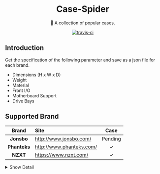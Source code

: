 <h1 align="center">Case-Spider</h1>
<p align="center">🎉 A collection of popular cases.</p>
<p align="center">
  <a href="https://travis-ci.org/huyinjie/Case-Spider.svg?branch=master"><img src="https://travis-ci.org/huyinjie/Case-Spider.svg?branch=master" alt="travis-ci"></a>
</p>

## Introduction
Get the specification of the  following parameter and save as a json file for each brand.

<ul>
  <li>Dimensions (H x W x D)</li>
  <li>Weight</li>
  <li>Material</li>
  <li>Front I/O</li>
  <li>Motherboard Support</li>
  <li>Drive Bays</li>
</ul>

## Supported Brand

|     Brand    | Site                         | Case |
|     :--:     | :--                          | :-----: |
|  **Jonsbo**  | <http://www.jonsbo.com/>     |Pending|
| **Phanteks** | <http://www.phanteks.com/>   |✓|
|   **NZXT**   | <https://www.nzxt.com/>      |✓|

<details>
  <summary>Show Detail</summary>
  <table>
    <thead>
    <tr>
    <th style="text-align:center">Brand</th>
    <th style="text-align:center">Site</th>
    <th style="text-align:center">Status</th>
    <th style="text-align:center">Dimensions</th>
    <th style="text-align:center">Weight</th>
    <th style="text-align:center">Material</th>
    <th style="text-align:center">Front I/O</th>
    <th style="text-align:center">Motherboard Support</th>
    <th style="text-align:center">Drive Bays</th>
    </tr>
    </thead>
    <tbody>
    <tr>
    <td style="text-align:center">Jonsbo</td>
    <td style="text-align:center"><a href="http://www.jonsbo.com/">http://www.jonsbo.com/</a></td>
    <td style="text-align:center">Pending</td>
    <td style="text-align:center"></td>
    <td style="text-align:center"></td>
    <td style="text-align:center"></td>
    <td style="text-align:center"></td>
    <td style="text-align:center"></td>
    <td style="text-align:center"></td>
    </tr>
    <tr>
    <td style="text-align:center">Phanteks</td>
    <td style="text-align:center"><a href="http://www.phanteks.com/">http://www.phanteks.com/</a></td>
    <td style="text-align:center">✓</td>
    <td style="text-align:center">✓</td>
    <td style="text-align:center">✓</td>
    <td style="text-align:center">✓</td>
    <td style="text-align:center">✓</td>
    <td style="text-align:center">✓</td>
    <td style="text-align:center">✓</td>
    </tr>
    <tr>
    <td style="text-align:center">NZXT</td>
    <td style="text-align:center"><a href="https://www.nzxt.com/">https://www.nzxt.com/</a></td>
    <td style="text-align:center">✓</td>
    <td style="text-align:center">✓</td>
    <td style="text-align:center"></td>
    <td style="text-align:center">✓</td>
    <td style="text-align:center">✓</td>
    <td style="text-align:center">✓</td>
    <td style="text-align:center"></td>
    </tr>
    </tbody>
  </table>
</details>

